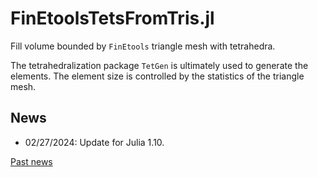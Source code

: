 # FinEtoolsTetsFromTris.jl

Fill volume bounded by `FinEtools` triangle mesh with tetrahedra.

The tetrahedralization package `TetGen` is ultimately used to generate the elements.
The element size is controlled by the statistics of the triangle mesh.

## News

- 02/27/2024: Update for Julia 1.10.

[Past news](#past-news)
